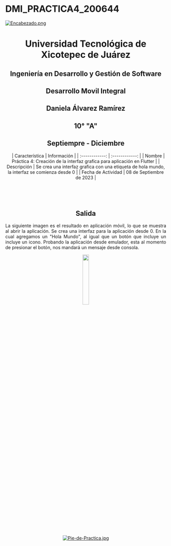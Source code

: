 # DMI_PRACTICA4_200644

[![Encabezado.png](https://i.postimg.cc/PJKtvHNC/Encabezado.png)](https://postimg.cc/K3kXCdPb)

<div align="center">
  
# Universidad Tecnológica de Xicotepec de Juárez

## Ingeniería en Desarrollo y Gestión de Software

## Desarrollo Movil Integral

## Daniela Álvarez Ramírez
 
## 10° "A"

## Septiempre - Diciembre


&nbsp;
&nbsp;
|  Característica |  Información |
| :------------: | :------------: |
| Nombre  |  Práctica 4: Creación de la interfaz grafica para aplicación en Flutter |
| Descripción  |  Se crea una interfaz grafica con una etiqueta de hola mundo, la interfaz se comienza desde 0  |
|  Fecha de Actividad  |  08 de Septiembre de 2023  |

&nbsp;
&nbsp;

&nbsp;
&nbsp;


## Salida

<p align="justify">
  La siguiente imagen es el resultado en aplicación móvil, lo que se muestra al abrir la aplicación. Se crea una interfaz para la aplicación desde 0. En la cual agregamos un "Hola Mundo", al igual que un botón que incluye un incluye un icono. Probando la aplicación desde emulador, esta al momento de presionar el botón, nos mandará un mensaje desde consola.
</p>
<p align="center">
<img src="https://github.com/Daniela06112002/DMI_PRACTICA4_200644/blob/main/screenshots/practica4.jpg" width="20%"/>
</p>

<br>
<br>
<br>
<br>

[![Pie-de-Practica.jpg](https://i.postimg.cc/MKKZ2nrV/Pie-de-Practica.jpg)](https://postimg.cc/WtCc01V1)
